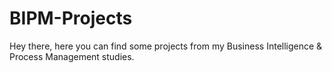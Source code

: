 # BIPM-Projects
Hey there, here you can find some projects from my Business Intelligence &amp; Process Management studies.
